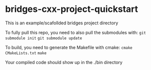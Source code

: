 # bridges-cxx-project-quickstart
This is an example/scafollded bridges project directory

To fully pull this repo, you need to also pull the submodules with:
`git submodule init`
`git submodule update`

To build, you need to generate the Makefile with cmake:
`cmake CMakeLists.txt`
`make`

Your compiled code should show up in the ./bin directory
